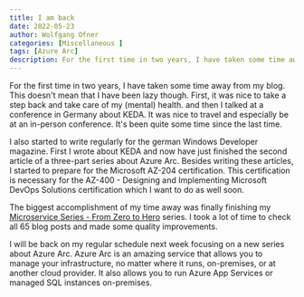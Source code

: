 ```yaml
---
title: I am back
date: 2022-05-23
author: Wolfgang Ofner
categories: [Miscellaneous ]
tags: [Azure Arc]
description: For the first time in two years, I have taken some time away from my blog.
---
```


For the first time in two years, I have taken some time away from my blog. This doesn't mean that I have been lazy though. First, it was nice to take a step back and take care of my (mental) health. and then I talked at a conference in Germany about KEDA. It was nice to travel and especially be at an in-person conference. It's been quite some time since the last time.

I also started to write regularly for the german Windows Developer magazine. First I wrote about KEDA and now have just finished the second article of a three-part series about Azure Arc. Besides writing these articles, I started to prepare for the Microsoft AZ-204 certification. This certification is necessary for the AZ-400 - Designing and Implementing Microsoft DevOps Solutions certification which I want to do as well soon.

The biggest accomplishment of my time away was finally finishing my [Microservice Series - From Zero to Hero](/microservice-series-from-zero-to-hero) series. I took a lot of time to check all 65 blog posts and made some quality improvements. 

I will be back on my regular schedule next week focusing on a new series about Azure Arc. Azure Arc is an amazing service that allows you to manage your infrastructure, no matter where it runs, on-premises, or at another cloud provider. It also allows you to run Azure App Services or managed SQL instances on-premises. 